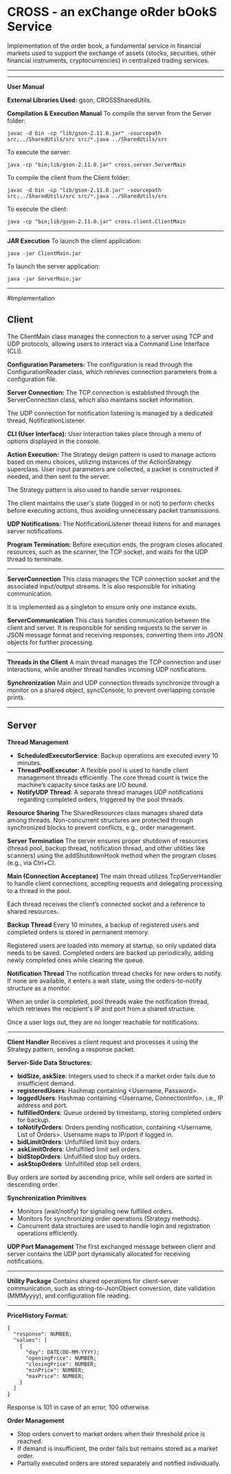 # CROSS - an exChange oRder bOokS Service

Implementation of the order book, a fundamental service in financial markets used to support the exchange of assets (stocks, securities, other financial instruments, cryptocurrencies) in centralized trading services.

---

---

**User Manual**

**External Libraries Used:** gson, CROSSSharedUtils.

**Compilation & Execution Manual**
To compile the server from the Server folder:

```
javac -d bin -cp "lib/gson-2.11.0.jar" -sourcepath src;../SharedUtils/src src/*.java ../SharedUtils/src

```

To execute the server:

```
java -cp "bin;lib/gson-2.11.0.jar" cross.server.ServerMain

```

To compile the client from the Client folder:

```
javac -d bin -cp "lib/gson-2.11.0.jar" -sourcepath src;../SharedUtils/src src/*.java ../SharedUtils/src

```

To execute the client:

```
java -cp "bin;lib/gson-2.11.0.jar" cross.client.ClientMain

```

---

**JAR Execution**
To launch the client application:

```
java -jar ClientMain.jar

```

To launch the server application:

```
java -jar ServerMain.jar

```

---

#Implementation

## Client
The ClientMain class manages the connection to a server using TCP and UDP protocols, allowing users to interact via a Command Line Interface (CLI).

**Configuration Parameters:**
The configuration is read through the ConfigurationReader class, which retrieves connection parameters from a configuration file.

**Server Connection:**
The TCP connection is established through the ServerConnection class, which also maintains socket information.

The UDP connection for notification listening is managed by a dedicated thread, NotificationListener.

**CLI (User Interface):**
User interaction takes place through a menu of options displayed in the console.

**Action Execution:**
The Strategy design pattern is used to manage actions based on menu choices, utilizing instances of the ActionStrategy superclass. User input parameters are collected, a packet is constructed if needed, and then sent to the server.

The Strategy pattern is also used to handle server responses.

The client maintains the user's state (logged in or not) to perform checks before executing actions, thus avoiding unnecessary packet transmissions.

**UDP Notifications:**
The NotificationListener thread listens for and manages server notifications.

**Program Termination:**
Before execution ends, the program closes allocated resources, such as the scanner, the TCP socket, and waits for the UDP thread to terminate.

---

**ServerConnection**
This class manages the TCP connection socket and the associated input/output streams. It is also responsible for initiating communication.

It is implemented as a singleton to ensure only one instance exists.

**ServerCommunication**
This class handles communication between the client and server. It is responsible for sending requests to the server in JSON message format and receiving responses, converting them into JSON objects for further processing.

---

**Threads in the Client**
A main thread manages the TCP connection and user interactions, while another thread handles incoming UDP notifications.

**Synchronization**
Main and UDP connection threads synchronize through a monitor on a shared object, syncConsole, to prevent overlapping console prints.

---

## Server

**Thread Management**

- **ScheduledExecutorService**: Backup operations are executed every 10 minutes.
- **ThreadPoolExecutor**: A flexible pool is used to handle client management threads efficiently. The core thread count is twice the machine’s capacity since tasks are I/O bound.
- **NotifyUDP Thread**: A separate thread manages UDP notifications regarding completed orders, triggered by the pool threads.

**Resource Sharing**
The SharedResources class manages shared data among threads. Non-concurrent structures are protected through synchronized blocks to prevent conflicts, e.g., order management.

**Server Termination**
The server ensures proper shutdown of resources (thread pool, backup thread, notification thread, and other utilities like scanners) using the addShutdownHook method when the program closes (e.g., via Ctrl+C).

**Main (Connection Acceptance)**
The main thread utilizes TcpServerHandler to handle client connections, accepting requests and delegating processing to a thread in the pool.

Each thread receives the client’s connected socket and a reference to shared resources.

**Backup Thread**
Every 10 minutes, a backup of registered users and completed orders is stored in permanent memory.

Registered users are loaded into memory at startup, so only updated data needs to be saved. Completed orders are backed up periodically, adding newly completed ones while clearing the queue.

**Notification Thread**
The notification thread checks for new orders to notify. If none are available, it enters a wait state, using the orders-to-notify structure as a monitor.

When an order is completed, pool threads wake the notification thread, which retrieves the recipient's IP and port from a shared structure.

Once a user logs out, they are no longer reachable for notifications.

---

**Client Handler**
Receives a client request and processes it using the Strategy pattern, sending a response packet.

**Server-Side Data Structures:**

- **bidSize, askSize**: Integers used to check if a market order fails due to insufficient demand.
- **registeredUsers**: Hashmap containing <Username, Password>.
- **loggedUsers**: Hashmap containing <Username, ConnectionInfo>, i.e., IP address and port.
- **fulfilledOrders**: Queue ordered by timestamp, storing completed orders for backup.
- **toNotifyOrders**: Orders pending notification, containing <Username, List of Orders>. Username maps to IP/port if logged in.
- **bidLimitOrders**: Unfulfilled limit buy orders.
- **askLimitOrders**: Unfulfilled limit sell orders.
- **bidStopOrders**: Unfulfilled stop buy orders.
- **askStopOrders**: Unfulfilled stop sell orders.

Buy orders are sorted by ascending price, while sell orders are sorted in descending order.

**Synchronization Primitives**

- Monitors (wait/notify) for signaling new fulfilled orders.
- Monitors for synchronizing order operations (Strategy methods).
- Concurrent data structures are used to handle login and registration operations efficiently.

**UDP Port Management**
The first exchanged message between client and server contains the UDP port dynamically allocated for receiving notifications.

---

**Utility Package**
Contains shared operations for client-server communication, such as string-to-JsonObject conversion, date validation (MMMyyyy), and configuration file reading.

---

**PriceHistory Format:**

```
{
  "response": NUMBER;
  "values": [
    {
      "day": DATE(DD-MM-YYYY);
      "openingPrice": NUMBER;
      "closingPrice": NUMBER;
      "minPrice": NUMBER;
      "maxPrice": NUMBER;
    }
  ]
}

```

Response is 101 in case of an error, 100 otherwise.

**Order Management**

- Stop orders convert to market orders when their threshold price is reached.
- If demand is insufficient, the order fails but remains stored as a market order.
- Partially executed orders are stored separately and notified individually.

